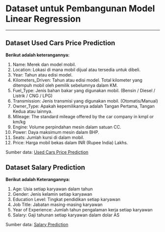 # Dataset untuk Pembangunan Model Linear Regression
---
## Dataset Used Cars Price Prediction
**Berikut adalah keterangannya:**
<br>
1. Name: Merek dan model mobil.
2. Location: Lokasi di mana mobil dijual atau tersedia untuk dibeli.
3. Year: Tahun atau edisi model.
4. Kilometers_Driven: Tahun atau edisi model. Total kilometer yang ditempuh mobil oleh pemilik sebelumnya dalam KM.
5. Fuel_Type: Jenis bahan bakar yang digunakan mobil. (Bensin / Diesel / Listrik / CNG / LPG)
6. Transmission: Jenis transmisi yang digunakan mobil. (Otomatis/Manual)
7. Owner_Type: Apakah kepemilikannya adalah Tangan Pertama, Tangan Kedua atau lainnya.
8. Mileage: The standard mileage offered by the car company in kmpl or km/kg
9. Engine: Volume perpindahan mesin dalam satuan CC.
10. Power: Daya maksimum mesin dalam BHP.
11. Seats: Jumlah kursi di dalam mobil.
12. Price: Harga mobil bekas dalam INR (Rupee India) Lakhs.

Sumber data: [Used Cars Price Prediction](https://www.kaggle.com/datasets/avikasliwal/used-cars-price-prediction?select=train-data.csv)

## Dataset Salary Prediction
**Berikut adalah Keterangannya:**
<br>
1. Age: Usia setiap karyawan dalam tahun
2. Gender: Jenis kelamin setiap karyawan
3. Education Level: Tingkat pendidikan setiap karyawan
4. Job Title: Jabatan masing-masing karyawan
5. Year of Experience: Jumlah tahun pengalaman kerja setiap karyawan
6. Salary: Gaji tahunan setiap karyawan dalam dolar AS

Sumber data: [Salary Prediction](https://www.kaggle.com/datasets/rkiattisak/salaly-prediction-for-beginer)
